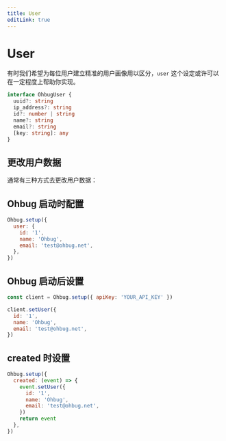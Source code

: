 ```yaml
---
title: User
editLink: true
---
```


# User

有时我们希望为每位用户建立精准的用户画像用以区分，`user` 这个设定或许可以在一定程度上帮助你实现。

```typescript
interface OhbugUser {
  uuid?: string
  ip_address?: string
  id?: number | string
  name?: string
  email?: string
  [key: string]: any
}
```

## 更改用户数据

通常有三种方式去更改用户数据：

## Ohbug 启动时配置

```javascript
Ohbug.setup({
  user: {
    id: '1',
    name: 'Ohbug',
    email: 'test@ohbug.net',
  },
})
```

## Ohbug 启动后设置

```javascript
const client = Ohbug.setup({ apiKey: 'YOUR_API_KEY' })

client.setUser({
  id: '1',
  name: 'Ohbug',
  email: 'test@ohbug.net',
})
```

## created 时设置

```javascript
Ohbug.setup({
  created: (event) => {
    event.setUser({
      id: '1',
      name: 'Ohbug',
      email: 'test@ohbug.net',
    })
    return event
  },
})
```
